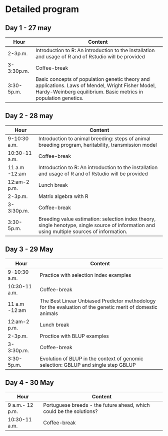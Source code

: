 # Detailed program

## Day 1 - 27 may

| Hour | Content|
| --- | --- |
| 2-3p.m.| Introduction to R: An introduction to the installation and usage of R and of Rstudio will be provided|
| 3-3:30p.m.| Coffee-break|
| 3:30-5p.m.| Basic concepts of population genetic theory and applications. Laws of Mendel, Wright Fisher Model, Hardy-Weinberg equilibrium. Basic metrics in population genetics.|


## Day 2 - 28 may

| Hour | Content|
| --- | --- |
| 9-10:30 a.m. |Introduction to animal breeding: steps of animal breeding program, heritability, transmission model|
| 10:30-11 a.m.| Coffee-break|
| 11 a.m -12:am| Introduction to R: An introduction to the installation and usage of R and of Rstudio will be provided|
| 12:am-2 p.m. | Lunch break 
| 2-3p.m.| Matrix algebra with R|
| 3-3:30p.m.| Coffee-break|
| 3:30-5p.m.| Breeding value estimation: selection index theory, single henotype, single source of information and using multiple sources of information.

## Day 3 - 29 May

| Hour | Content|
| --- | --- |
| 9-10:30 a.m. |Practice with selection index examples|
| 10:30-11 a.m.| Coffee-break|
| 11 a.m -12:am| The Best Linear Unbiased Predictor methodology for the evaluation of the genetic merit of domestic animals|
| 12:am-2 p.m. | Lunch break|
| 2-3p.m.| Proctice with BLUP examples|
| 3-3:30p.m.| Coffee-break|
| 3:30-5p.m.| Evolution of BLUP in the context of genomic selection: GBLUP and single step GBLUP|


## Day 4 - 30 May

| Hour | Content|
| --- | --- |
| 9 a.m.- 12 p.m. |Portuguese breeds - the future ahead, which could be the solutions?|
| 10:30-11 a.m.| Coffee-break|


